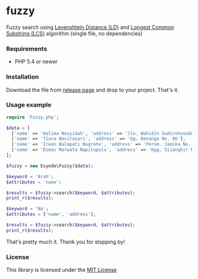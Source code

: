 # fuzzy
Fuzzy search using [Levenshtein Distance (LD)](https://en.wikipedia.org/wiki/Levenshtein_distance) and [Longest Common Substring (LCS)](https://en.wikipedia.org/wiki/Longest_common_substring_problem) algorithm (single file, no dependencies)



### Requirements
  - PHP 5.4 or newer



### Installation
Download the file from [release page](https://github.com/esyede/fuzzy/releases) and drop to your project. That's it.



### Usage example

```php
require 'Fuzzy.php';

$data = [
  ['name' => 'Halima Nasyidah', 'address' => 'Jln. Wahidin Sudirohusodo No. 483'],
  ['name' => 'Tiara Novitasari', 'address' => 'Gg. Kenanga No. 86'],
  ['name' => 'Irwan Balapati Nugroho', 'address' => 'Perum. Jamika No. 952'],
  ['name' => 'Dimas Marwata Napitupulu', 'address' => 'Kpg. Sijangkir No. 792']
];

$fuzzy = new Esyede\Fuzzy($data);

$keyword = 'Arah';
$attributes = 'name';

$results = $fuzzy->search($keyword, $attributes);
print_r($results);

$keyword = 'Na';
$attributes = ['name', 'address'];

$results = $fuzzy->search($keyword, $attributes);
print_r($results);
```

That's pretty much it. Thank you for stopping by!



### License
This library is licensed under the [MIT License](http://opensource.org/licenses/MIT)
